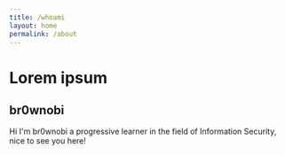 ```yaml
---
title: /whoami
layout: home
permalink: /about
---
```


# Lorem ipsum
## br0wnobi

Hi I'm br0wnobi a progressive learner in the field of Information Security, nice to see you here!
